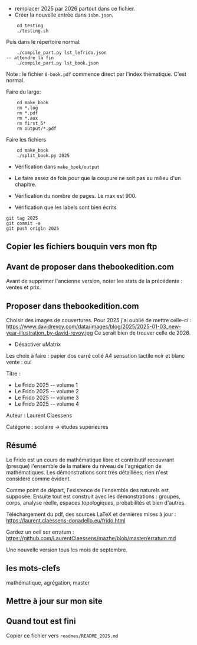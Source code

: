 - remplacer 2025 par 2026 partout dans ce fichier.
- Créer la nouvelle entrée dans `isbn.json`.

```
    cd testing
    ./testing.sh
```

Puis dans le répertoire normal:
```
    ./compile_part.py lst_lefrido.json     
-- attendre la fin
    ./compile_part.py lst_book.json
```

Note : le fichier `0-book.pdf` commence direct par l'index thématique. C'est normal.


Faire du large:
```
    cd make_book
    rm *.log
    rm *.pdf
    rm *.aux
    rm first_5*
    rm output/*.pdf
```

Faire les fichiers
```
    cd make_book
    ./split_book.py 2025
```

- Vérification dans `make_book/output`
- Le faire assez de fois pour que la coupure ne soit pas au milieu d'un chapitre.

- Vérification du nombre de pages. Le max est 900.
- Vérification que les labels sont bien écrits

```
git tag 2025
git commit -a
git push origin 2025
```

## Copier les fichiers bouquin vers mon ftp


## Avant de proposer dans thebookedition.com

Avant de supprimer l'ancienne version, noter les stats de la précédente : ventes et prix.

## Proposer dans thebookedition.com

Choisir des images de couvertures. 
Pour 2025 j'ai oublié de mettre celle-ci :
https://www.davidrevoy.com/data/images/blog/2025/2025-01-03_new-year-illustration_by-david-revoy.jpg
Ce serait bien de trouver celle de 2026.


- Désactiver uMatrix

Les choix à faire :
papier
dos carré collé
A4
sensation tactile
noir et blanc
vente : oui


Titre : 
- Le Frido 2025 -- volume 1
- Le Frido 2025 -- volume 2
- Le Frido 2025 -- volume 3
- Le Frido 2025 -- volume 4

Auteur :
Laurent Claessens

Catégorie : scolaire -> études supérieures


## Résumé

Le Frido est un cours de mathématique libre et contributif recouvrant (presque) l'ensemble de la matière du niveau de l'agrégation de mathématiques. Les démonstrations sont très détaillées; rien n'est considéré comme évident.

Comme point de départ, l'existence de l'ensemble des naturels est supposée. Ensuite tout est construit avec les démonstrations : groupes, corps, analyse réelle, espaces topologiques, probabilités et bien d'autres.

Téléchargement du pdf, des sources LaTeX et dernières mises à jour : 
https://laurent.claessens-donadello.eu/frido.html

Gardez un oeil sur erratum :
https://github.com/LaurentClaessens/mazhe/blob/master/erratum.md

Une nouvelle version tous les mois de septembre.

## les mots-clefs

mathématique, agrégation, master



## Mettre à jour sur mon site


## Quand tout est fini


Copier ce fichier vers `readmes/README_2025.md`

